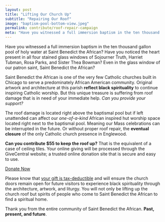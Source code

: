 ```yaml
---
layout: post
title: "Lifting Our Church Up"
subtitle: "Repairing Our Roof"
image: "baptism-pool-bottom-view.jpeg"
permalink: contribute/roof-repair-campaign
meta: "Have you witnessed a full immersion baptism in the ten thousand gallon pool of holy water at Saint Benedict the African? Have you noticed the heart present in all four stained glass windows of Sojourner Truth, Harriet Tubman, Rosa Parks, and Sister Thea Bowman? Even in the glass window of our patron saint, Saint Benedict the African."
---
```

Have you witnessed a full immersion baptism in the ten thousand gallon pool of holy water at Saint Benedict the African? Have you noticed the heart present in all four stained glass windows of Sojourner Truth, Harriet Tubman, Rosa Parks, and Sister Thea Bowman? Even in the glass window of our patron saint, Saint Benedict the African?

Saint Benedict the African is one of the very few Catholic churches built in Chicago to serve a predominately African American community. Original artwork and architecture at this parish **reflect black spirituality** to continue inspiring Catholic worship. But this unique treasure is suffering from roof damage that is in need of your immediate help. *Can you provide your support?*

The roof damage is located right above the baptismal pool but if left unattended can affect our *one-of-a-kind* African inspired hut worship space located right next to the baptismal pool. Meaning our Mass celebrations can be interrupted in the future. Or without proper roof repair, the **eventual closure** of the only Catholic church presence in Englewood.

**Can you contribute $55 to keep the roof up?** That is the equivalent of a case of ceiling tiles. Your online giving will be processed through the GiveCentral website; a trusted online donation site that is secure and easy to use. 

<div class="text-center"><a href="https://www.givecentral.org/location/69/event/3436"  class="btn btn-primary btn-xl wow tada" target="_blank">Donate Now</a></div>


Please know that <u>your gift is tax-deductible</u> and will ensure the church doors remain open for future visitors to experience black spirituality through the architecture, artwork, and liturgy. You will not only be lifting up the church roof but spirits of people who come to Saint Benedict the African to find a spiritual home.

Thank you from the entire community of Saint Benedict the African. **Past, present, and future**.



